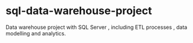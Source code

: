 # sql-data-warehouse-project
Data warehouse project with SQL Server , including ETL processes , data modelling and analytics.
